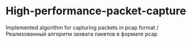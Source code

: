 # High-performance-packet-capture
Implemented algorithm for capturing packets in pcap format / Реализованный алгоритм захвата пакетов в формате pcap 
